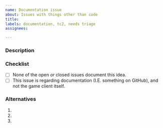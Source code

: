 ```yaml
---
name: Documentation issue
about: Issues with things other than code
title:
labels: documentation, tc2, needs triage
assignees:

---
```


### Description
<!-- A clear and concise description of what the idea is -->

### Checklist
<!-- You must answer "yes" to all of these to open an issue -->
<!-- To tick a checkbox, place an 'x' in it, like so: [x] -->
- [ ] None of the open *or* closed issues document this idea.
- [ ] This issue is regarding documentation (I.E. something on GitHub), and not the game client itself.

### Alternatives
<!-- Alternative implementations of this idea -->
1. 
2. 
3. 